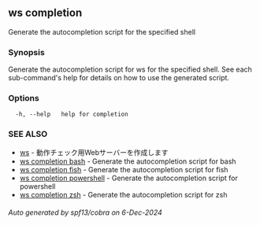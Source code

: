## ws completion

Generate the autocompletion script for the specified shell

### Synopsis

Generate the autocompletion script for ws for the specified shell.
See each sub-command's help for details on how to use the generated script.


### Options

```
  -h, --help   help for completion
```

### SEE ALSO

* [ws](ws.md)	 - 動作チェック用Webサーバーを作成します
* [ws completion bash](ws_completion_bash.md)	 - Generate the autocompletion script for bash
* [ws completion fish](ws_completion_fish.md)	 - Generate the autocompletion script for fish
* [ws completion powershell](ws_completion_powershell.md)	 - Generate the autocompletion script for powershell
* [ws completion zsh](ws_completion_zsh.md)	 - Generate the autocompletion script for zsh

###### Auto generated by spf13/cobra on 6-Dec-2024
